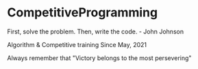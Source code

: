 # CompetitiveProgramming
First, solve the problem. Then, write the code. - John Johnson

Algorithm & Competitive training      Since May, 2021

Always remember that "Victory belongs to the most persevering"
